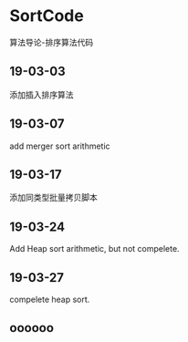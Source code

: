 # SortCode
算法导论-排序算法代码


## 19-03-03
添加插入排序算法

## 19-03-07
add merger sort arithmetic

## 19-03-17
添加同类型批量拷贝脚本

## 19-03-24
Add Heap sort arithmetic, but not compelete.

## 19-03-27
compelete heap sort.

## oooooo
